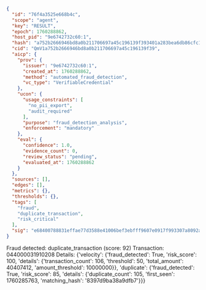 ```json
{
  "id": "76f4a3525e668b4c",
  "scope": "agent",
  "key": "RESULT",
  "epoch": 1760288862,
  "host_pid": "9e6742732c60:1",
  "hash": "a752b2666946bd8a0b211706697a45c196139f393401a283bea6db86cfc128fd",
  "cid": "QmV1a752b2666946bd8a0b211706697a45c196139f39",
  "aicp": {
    "prov": {
      "issuer": "9e6742732c60:1",
      "created_at": 1760288862,
      "method": "automated_fraud_detection",
      "vc_type": "VerifiableCredential"
    },
    "ucon": {
      "usage_constraints": [
        "no_pii_export",
        "audit_required"
      ],
      "purpose": "fraud_detection_analysis",
      "enforcement": "mandatory"
    },
    "eval": {
      "confidence": 1.0,
      "evidence_count": 0,
      "review_status": "pending",
      "evaluated_at": 1760288862
    }
  },
  "sources": [],
  "edges": [],
  "metrics": {},
  "thresholds": {},
  "tags": [
    "fraud",
    "duplicate_transaction",
    "risk_critical"
  ],
  "sig": "e68400788831effae77d3588e41006bef3ebfff9607e0917f993307a8092ac0e"
}
```

Fraud detected: duplicate_transaction (score: 92)
Transaction: 044000031910208
Details: {'velocity': {'fraud_detected': True, 'risk_score': 100, 'details': {'transaction_count': 106, 'threshold': 50, 'total_amount': 40407412, 'amount_threshold': 10000000}}, 'duplicate': {'fraud_detected': True, 'risk_score': 85, 'details': {'duplicate_count': 105, 'first_seen': 1760285763, 'matching_hash': '8397d9ba38a9dfb7'}}}